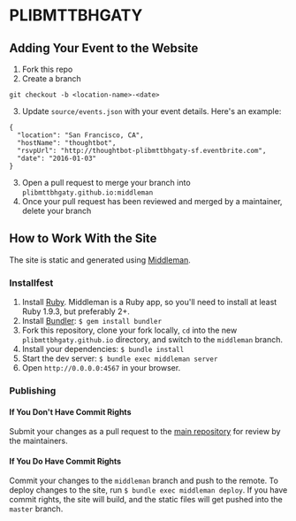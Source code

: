 # PLIBMTTBHGATY

## Adding Your Event to the Website

1. Fork this repo
2. Create a branch

`git checkout -b <location-name>-<date>`

3. Update `source/events.json` with your event details. Here's an example:

```
{
  "location": "San Francisco, CA",
  "hostName": "thoughtbot",
  "rsvpUrl": "http://thoughtbot-plibmttbhgaty-sf.eventbrite.com",
  "date": "2016-01-03"
}
```

3. Open a pull request to merge your branch into
   `plibmttbhgaty.github.io:middleman`
4. Once your pull request has been reviewed and merged by a maintainer, delete
   your branch

## How to Work With the Site

The site is static and generated using [Middleman](https://middlemanapp.com/).

### Installfest

1. Install [Ruby](https://www.ruby-lang.org/en/). Middleman is a Ruby app, so you'll need to install at least Ruby 1.9.3, but preferably 2+.
2. Install [Bundler](http://bundler.io/): `$ gem install bundler`
3. Fork this repository, clone your fork locally, `cd` into the new `plibmttbhgaty.github.io` directory, and switch to the `middleman` branch.
4. Install your dependencies: `$ bundle install`
5. Start the dev server: `$ bundle exec middleman server`
6. Open `http://0.0.0.0:4567` in your browser.

### Publishing

#### If You Don't Have Commit Rights

Submit your changes as a pull request to the [main repository](http://github.com/plibmttbhgaty/plibmttbhgaty.github.io) for review by the maintainers.

#### If You Do Have Commit Rights

Commit your changes to the `middleman` branch and push to the remote. To deploy changes to the site, run `$ bundle exec middleman deploy`. If you have commit rights, the site will build, and the static files will get pushed into the `master` branch.
